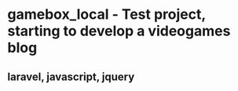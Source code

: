 # gamebox_local - Test project, starting to develop a videogames blog

## laravel, javascript, jquery
